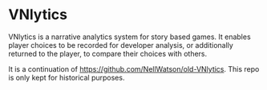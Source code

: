 # VNlytics
  VNlytics is a narrative analytics system for story based games. It enables player choices to be recorded for developer analysis, or additionally returned to the player, to compare their choices with others.

  It is a continuation of https://github.com/NellWatson/old-VNlytics. This repo is only kept for historical purposes.
